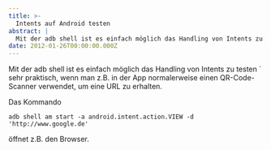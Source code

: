 ```yaml
---
title: >-
  Intents auf Android testen
abstract: |
  Mit der adb shell ist es einfach möglich das Handling von Intents zu testen ` sehr praktisch, wenn man z.B. in der App normalerweise einen QR-Code-Scanner verwendet, um eine URL zu erhalten.
date: 2012-01-26T00:00:00.000Z
---
```


Mit der adb shell ist es einfach möglich das Handling von Intents zu testen `
sehr praktisch, wenn man z.B. in der App normalerweise einen QR-Code-Scanner
verwendet, um eine URL zu erhalten.

Das Kommando

`adb shell am start -a android.intent.action.VIEW -d 'http://www.google.de'`

öffnet z.B. den Browser.
